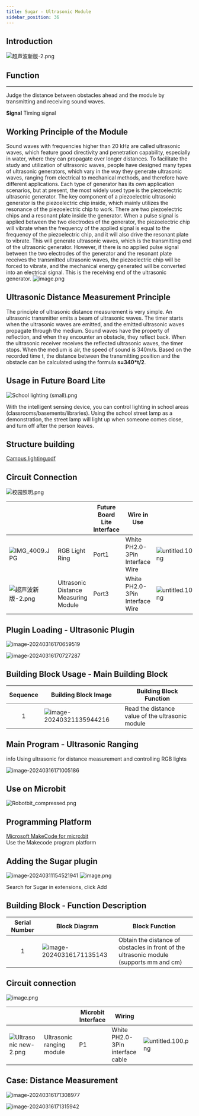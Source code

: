 ```yaml
---
title: Sugar - Ultrasonic Module
sidebar_position: 36
---
```

## Introduction

![超声波新版-2.png](https://learn.kittenbot.cn/2024md_pic/1694661592690-67fa06c3-5a08-4075-983b-4bcebf667a97.png)

## Function

---

Judge the distance between obstacles ahead and the module by transmitting and receiving sound waves.

**Signal**  Timing signal

## Working Principle of the Module

Sound waves with frequencies higher than 20 kHz are called ultrasonic waves, which feature good directivity and penetration capability, especially in water, where they can propagate over longer distances. To facilitate the study and utilization of ultrasonic waves, people have designed many types of ultrasonic generators, which vary in the way they generate ultrasonic waves, ranging from electrical to mechanical methods, and therefore have different applications. Each type of generator has its own application scenarios, but at present, the most widely used type is the piezoelectric ultrasonic generator.
The key component of a piezoelectric ultrasonic generator is the piezoelectric chip inside, which mainly utilizes the resonance of the piezoelectric chip to work. There are two piezoelectric chips and a resonant plate inside the generator. When a pulse signal is applied between the two electrodes of the generator, the piezoelectric chip will vibrate when the frequency of the applied signal is equal to the frequency of the piezoelectric chip, and it will also drive the resonant plate to vibrate. This will generate ultrasonic waves, which is the transmitting end of the ultrasonic generator. However, if there is no applied pulse signal between the two electrodes of the generator and the resonant plate receives the transmitted ultrasonic waves, the piezoelectric chip will be forced to vibrate, and the mechanical energy generated will be converted into an electrical signal. This is the receiving end of the ultrasonic generator.
![image.png](https://learn.kittenbot.cn/2024md_pic/1706860900635-982f319c-fe30-4659-b50b-9ce326da76ac.png)

## **Ultrasonic Distance Measurement Principle**

The principle of ultrasonic distance measurement is very simple. An ultrasonic transmitter emits a beam of ultrasonic waves. The timer starts when the ultrasonic waves are emitted, and the emitted ultrasonic waves propagate through the medium. Sound waves have the property of reflection, and when they encounter an obstacle, they reflect back. When the ultrasonic receiver receives the reflected ultrasonic waves, the timer stops. When the medium is air, the speed of sound is 340m/s. Based on the recorded time t, the distance between the transmitting position and the obstacle can be calculated using the formula **s=340*t/2**.

## Usage in Future Board Lite

![School lighting (small).png](https://learn.kittenbot.cn/2024md_pic/1694672698085-a2be02f2-1af4-43dc-a326-14ef440cbaf7.png)

With the intelligent sensing device, you can control lighting in school areas (classrooms/basements/libraries). Using the school street lamp as a demonstration, the street lamp will light up when someone comes close, and turn off after the person leaves.

## **Structure building**

[Campus lighting.pdf](https://www.yuque.com/attachments/yuque/0/2024/pdf/488591/1706860548681-cb1e06cf-6439-43b7-92a7-9bf4b30c6c25.pdf)

## Circuit Connection

![校园照明.png](https://learn.kittenbot.cn/2024md_pic/1694744305598-7827dc6c-6cac-4964-8103-5ad749eb47f5.png)

|                                                                                                                 |                                      | Future Board Lite Interface | Wire in Use                     |                                                                                                                 |
| --------------------------------------------------------------------------------------------------------------- | ------------------------------------ | --------------------------- | ------------------------------- | --------------------------------------------------------------------------------------------------------------- |
| ![IMG_4009.JPG](https://learn.kittenbot.cn/2024md_pic/1694743956158-1282f2e1-dc0d-41c0-869c-58bd3e29ecac.jpeg)    | RGB Light Ring                       | Port1                       | White PH2.0-3Pin Interface Wire | ![untitled.100.png](https://learn.kittenbot.cn/2024md_pic/1694663456622-fdd52039-7a0c-451f-96a0-feabdc797516.png) |
| ![超声波新版-2.png](https://learn.kittenbot.cn/2024md_pic/1694661592690-67fa06c3-5a08-4075-983b-4bcebf667a97.png) | Ultrasonic Distance Measuring Module | Port3                       | White PH2.0-3Pin Interface Wire | ![untitled.100.png](https://learn.kittenbot.cn/2024md_pic/1694663456622-fdd52039-7a0c-451f-96a0-feabdc797516.png) |

## Plugin Loading - Ultrasonic Plugin

![image-20240316170659519](https://learn.kittenbot.cn/2024md_pic/image-20240316170659519.png)

![image-20240316170727287](https://learn.kittenbot.cn/2024md_pic/image-20240316170727287.png)

## Building Block Usage - Main Building Block

| Sequence | Building Block Image                                                                        | Building Block Function                          |
| :------: | ------------------------------------------------------------------------------------------- | ------------------------------------------------ |
|    1    | ![image-20240321135944216](https://learn.kittenbot.cn/2024md_pic/image-20240321135944216.png) | Read the distance value of the ultrasonic module |

## Main Program - Ultrasonic Ranging

info
Using ultrasonic for distance measurement and controlling RGB lights

![image-20240316171005186](https://learn.kittenbot.cn/2024md_pic/image-20240316171005186.png)

## Use on Microbit

![Robotbit_compressed.png](https://learn.kittenbot.cn/2024md_pic/1709112761000-c84282ba-fe71-45c1-8ad4-8e7f6fc4738f.png)

## Programming Platform

[Microsoft MakeCode for micro:bit](https://makecode.microbit.org/#editor)  
Use the Makecode program platform

## Adding the Sugar plugin

![image-20240311154521941](https://learn.kittenbot.cn/2024md_pic/image-20240311154521941.png)
![image.png](https://learn.kittenbot.cn/2024md_pic/1709111641678-73b61119-c29c-4b48-add7-375ce9a15935.png)

Search for Sugar in extensions, click Add

## Building Block - Function Description

| Serial Number | Block Diagram                                                                               | Block Function                                                                          |
| :-----------: | ------------------------------------------------------------------------------------------- | --------------------------------------------------------------------------------------- |
|       1       | ![image-20240316171135143](https://learn.kittenbot.cn/2024md_pic/image-20240316171135143.png) | Obtain the distance of obstacles in front of the ultrasonic module (supports mm and cm) |

## Circuit connection

![image.png](https://learn.kittenbot.cn/2024md_pic/1709782177840-0303b98a-e042-4522-838f-5e8a3604cd23.png)

|                                                                                                                     |                           | Microbit Interface | Wiring                           |                                                                                                                 |
| ------------------------------------------------------------------------------------------------------------------- | ------------------------- | ------------------ | -------------------------------- | --------------------------------------------------------------------------------------------------------------- |
| ![Ultrasonic new-2.png](https://learn.kittenbot.cn/2024md_pic/1694661592690-67fa06c3-5a08-4075-983b-4bcebf667a97.png) | Ultrasonic ranging module | P1                 | White PH2.0-3Pin interface cable | ![untitled.100.png](https://learn.kittenbot.cn/2024md_pic/1694663456622-fdd52039-7a0c-451f-96a0-feabdc797516.png) |

## Case: Distance Measurement

![image-20240316171308977](https://learn.kittenbot.cn/2024md_pic/image-20240316171308977.png)

![image-20240316171315942](https://learn.kittenbot.cn/2024md_pic/image-20240316171315942.png)

